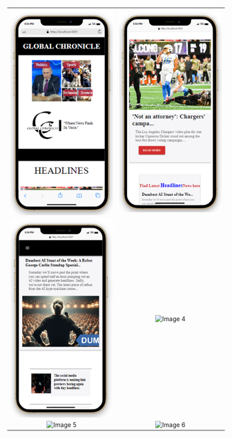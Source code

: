 

<table>
  <tr>
    <td align="center"><img src="src/assets/Screenshot (289).png" alt="Image 1" width="300"></td>
    <td align="center"><img src="src/assets/Screenshot (290).png" alt="Image 2" width="300"></td>
  </tr>
  <tr>
    <td align="center"><img src="src/assets/Screenshot (292).png" alt="Image 3" width="300"></td>
    <td align="center"><img src="src/assets/Screenshot (294).png" alt="Image 4" width="300"></td>
  </tr>
  <tr>
    <td align="center"><img src="image_url_5.jpg" alt="Image 5" width="300"></td>
    <td align="center"><img src="image_url_6.jpg" alt="Image 6" width="300"></td>
  </tr>
</table>
